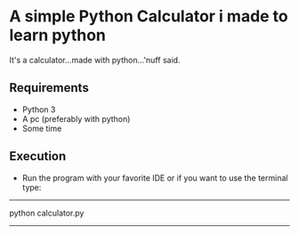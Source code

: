 # A simple Python Calculator i made to learn python

It's a calculator...made with python...'nuff said.

## Requirements

- Python 3
- A pc (preferably with python)
- Some time

## Execution

- Run the program with your favorite IDE or if you want to use the terminal type:

***
python calculator.py
***
